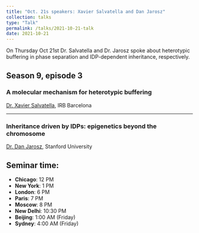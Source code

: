 ```yaml
---
title: "Oct. 21s speakers: Xavier Salvatella and Dan Jarosz"
collection: talks
type: "Talk"
permalink: /talks/2021-10-21-talk
date: 2021-10-21
---
```


On Thursday Oct 21st Dr. Salvatella and Dr. Jarosz spoke about heterotypic buffering in phase separation and IDP-dependent inheritance, respectively.

## Season 9, episode 3

### A molecular mechanism for heterotypic buffering
[Dr. Xavier Salvatella](https://www.irbbarcelona.org/en/research/xavier-salvatella), IRB Barcelona

---

### Inheritance driven by IDPs: epigenetics beyond the chromosome 
[Dr. Dan Jarosz](https://jarosz.stanford.edu/), Stanford University

## Seminar time:
* **Chicago**: 12 PM
* **New York**: 1 PM
* **London**: 6 PM
* **Paris**: 7 PM
* **Moscow**: 8 PM
* **New Delhi**: 10:30 PM
* **Beijing**: 1:00 AM (Friday)
* **Sydney**: 4:00 AM (Friday)





